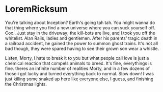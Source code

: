 # LoremRicksum

You're talking about Inception? Earth's going tah tah. You might wanna do that thing where you find a new universe where you can suck yourself off. Cool. Just stay in the driveway; the kill-bots are live, and I took you off the whitelist. Alan Rails, ladies and gentlemen. After his parents' tragic death in a railroad accident, he gained the power to summon ghost trains. It's not all bad though, they were spared having to see their grown son wear a whistle.

Listen, Morty, I hate to break it to you but what people call love is just a chemical reaction that compels animals to breed. It's fine, everythings is fine. theres an infinite number of realities Morty, and in a few dozens of those i got lucky and turned everything back to normal. Slow down! I was just killing some snaked up here like everyone else, I guess, and finishing the Christmas lights.
